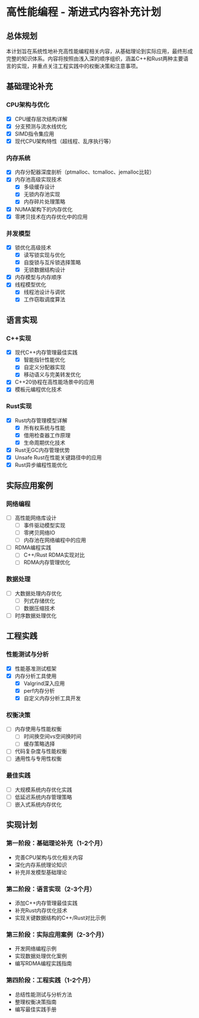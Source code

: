 # 高性能编程 - 渐进式内容补充计划

## 总体规划

本计划旨在系统性地补充高性能编程相关内容，从基础理论到实际应用，最终形成完整的知识体系。内容将按照由浅入深的顺序组织，涵盖C++和Rust两种主要语言的实现，并重点关注工程实践中的权衡决策和注意事项。

## 基础理论补充

### CPU架构与优化
- [x] CPU缓存层次结构详解
- [x] 分支预测与流水线优化
- [x] SIMD指令集应用
- [x] 现代CPU架构特性（超线程、乱序执行等）

### 内存系统
- [x] 内存分配器深度剖析（ptmalloc、tcmalloc、jemalloc比较）
- [x] 内存池高级实现技术
  - [x] 多级缓存设计
  - [x] 无锁内存池实现
  - [x] 内存碎片处理策略
- [x] NUMA架构下的内存优化
- [x] 零拷贝技术在内存优化中的应用

### 并发模型
- [x] 锁优化高级技术
  - [x] 读写锁实现与优化
  - [x] 自旋锁与互斥锁选择策略
  - [x] 无锁数据结构设计
- [x] 内存模型与内存顺序
- [x] 线程模型优化
  - [x] 线程池设计与调优
  - [x] 工作窃取调度算法

## 语言实现

### C++实现
- [x] 现代C++内存管理最佳实践
  - [x] 智能指针性能优化
  - [x] 自定义分配器实现
  - [x] 移动语义与完美转发优化
- [x] C++20协程在高性能场景中的应用
- [x] 模板元编程优化技术

### Rust实现
- [x] Rust内存管理模型详解
  - [x] 所有权系统与性能
  - [x] 借用检查器工作原理
  - [x] 生命周期优化技术
- [x] Rust无GC内存管理优势
- [x] Unsafe Rust在性能关键路径中的应用
- [x] Rust异步编程性能优化

## 实际应用案例

### 网络编程
- [ ] 高性能网络库设计
  - [ ] 事件驱动模型实现
  - [ ] 零拷贝网络IO
  - [ ] 内存池在网络编程中的应用
- [ ] RDMA编程实践
  - [ ] C++/Rust RDMA实现对比
  - [ ] RDMA内存管理优化

### 数据处理
- [ ] 大数据处理内存优化
  - [ ] 列式存储优化
  - [ ] 数据压缩技术
- [ ] 时序数据处理优化

## 工程实践

### 性能测试与分析
- [x] 性能基准测试框架
- [x] 内存分析工具使用
  - [x] Valgrind深入应用
  - [x] perf内存分析
  - [x] 自定义内存分析工具开发

### 权衡决策
- [ ] 内存使用与性能权衡
  - [ ] 时间换空间vs空间换时间
  - [ ] 缓存策略选择
- [ ] 代码复杂度与性能权衡
- [ ] 通用性与专用性权衡

### 最佳实践
- [ ] 大规模系统内存优化实践
- [ ] 低延迟系统内存管理策略
- [ ] 嵌入式系统内存优化

## 实现计划

### 第一阶段：基础理论补充（1-2个月）
- 完善CPU架构与优化相关内容
- 深化内存系统理论知识
- 补充并发模型基础理论

### 第二阶段：语言实现（2-3个月）
- 添加C++内存管理最佳实践
- 补充Rust内存优化技术
- 实现关键数据结构的C++/Rust对比示例

### 第三阶段：实际应用案例（2-3个月）
- 开发网络编程示例
- 实现数据处理优化案例
- 编写RDMA编程实践指南

### 第四阶段：工程实践（1-2个月）
- 总结性能测试与分析方法
- 整理权衡决策指南
- 编写最佳实践手册